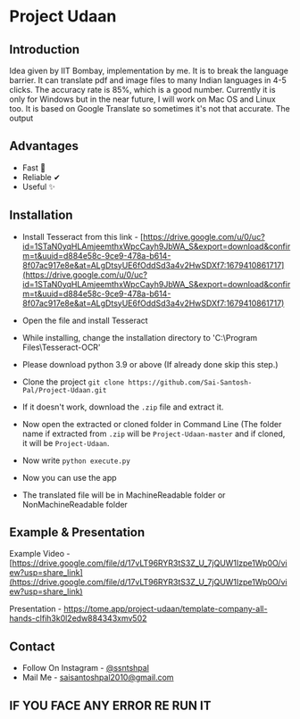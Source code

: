 # Project Udaan

## Introduction
Idea given by IIT Bombay, implementation by me. It is to break the language barrier. It can translate pdf and image files to many Indian languages in 4-5 clicks. The accuracy rate is 85%, which is a good number. Currently it is only for Windows but in the near future, I will work on Mac OS and Linux too. It is based on Google Translate so sometimes it's not that accurate. The output 
## Advantages
- Fast 💨
- Reliable ✔
- Useful ✨
## Installation
- Install Tesseract from this link - [https://drive.google.com/u/0/uc?id=1STaN0yqHLAmjeemthxWpcCayh9JbWA_S&export=download&confirm=t&uuid=d884e58c-9ce9-478a-b614-8f07ac917e8e&at=ALgDtsyUE6fOddSd3a4v2HwSDXf7:1679410861717](https://drive.google.com/u/0/uc?id=1STaN0yqHLAmjeemthxWpcCayh9JbWA_S&export=download&confirm=t&uuid=d884e58c-9ce9-478a-b614-8f07ac917e8e&at=ALgDtsyUE6fOddSd3a4v2HwSDXf7:1679410861717)
- Open the file and install Tesseract
- While installing, change the installation directory to 'C:\Program Files\Tesseract-OCR\'
- Please download python 3.9 or above (If already done skip this step.)
- Clone the project ```git clone https://github.com/Sai-Santosh-Pal/Project-Udaan.git```

- If it doesn't work, download the ```.zip``` file and extract it.

- Now open the extracted or cloned folder in Command Line (The folder name if extracted from ```.zip``` will be ```Project-Udaan-master``` and if cloned, it will be ```Project-Udaan```.

- Now write ```python execute.py```

- Now you can use the app

- The translated file will be in MachineReadable folder or NonMachineReadable folder
## Example & Presentation
Example Video -
[https://drive.google.com/file/d/17vLT96RYR3tS3Z_U_7jQUW1Izpe1Wp0O/view?usp=share_link](https://drive.google.com/file/d/17vLT96RYR3tS3Z_U_7jQUW1Izpe1Wp0O/view?usp=share_link)

Presentation - [https://tome.app/project-udaan/template-company-all-hands-clfih3k0l2edw884343xmv502
](https://tome.app/project-udaan/template-company-all-hands-clfih3k0l2edw884343xmv502)



## Contact
- Follow On Instagram - [@ssntshpal](https://www.instagram.com/ssntshpl/)
- Mail Me - [saisantoshpal2010@gmail.com](mailto:saisantoshpal2010@gmail.com)
##  
## IF YOU FACE ANY ERROR RE RUN IT
